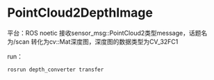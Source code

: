 # PointCloud2DepthImage

平台：ROS noetic
接收sensor_msg::PointCloud2类型message，话题名为/scan
转化为cv::Mat深度图，深度图的数据类型为CV_32FC1

run：

    rosrun depth_converter transfer
